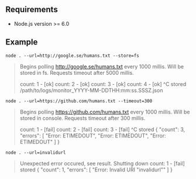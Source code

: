 ## Requirements
* Node.js version >= 6.0

## Example
```
node . --url=http://google.se/humans.txt --store=fs
```
> Begins polling http://google.se/humans.txt every 1000 millis.
> Will be stored in fs.
> Requests timeout after 5000 millis.
> 
> count: 1 - [ok]
> count: 2 - [ok]
> count: 3 - [ok]
> count: 4 - [ok]
> ^C
> stored
> /path/to/logs/monitor_YYYY-MM-DDTHH:mm:ss.SSSZ.json

```
node . --url=https://github.com/humans.txt --timeout=300
```
> Begins polling https://github.com/humans.txt every 1000 millis.
> Will be stored in console.
> Requests timeout after 300 millis.
> 
> count: 1 - [fail]
> count: 2 - [fail]
> count: 3 - [fail]
> ^C
> stored
> {
>   "count": 3,
>   "errors": [
>     "Error: ETIMEDOUT",
>     "Error: ETIMEDOUT",
>     "Error: ETIMEDOUT"
>   ]
> }

```
node . --url=invalidurl
```
> Unexpected error occured, see result. Shutting down
> count: 1 - [fail]
> stored
> {
> 	"count": 1,
> 		"errors": [
> 			"Error: Invalid URI \"invalidurl\""
> 		]
> }
